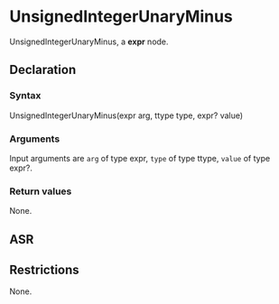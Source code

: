 <!-- This is an automatically generated file. Do not edit it manually. -->

# UnsignedIntegerUnaryMinus

UnsignedIntegerUnaryMinus, a **expr** node.

## Declaration

### Syntax

UnsignedIntegerUnaryMinus(expr arg, ttype type, expr? value)

### Arguments
Input arguments are `arg` of type expr, `type` of type ttype, `value` of type expr?.

### Return values

None.

## ASR

<!-- Generate ASR using pickle. -->

## Restrictions

<!-- Generated from asr_verify.cpp. -->
None.